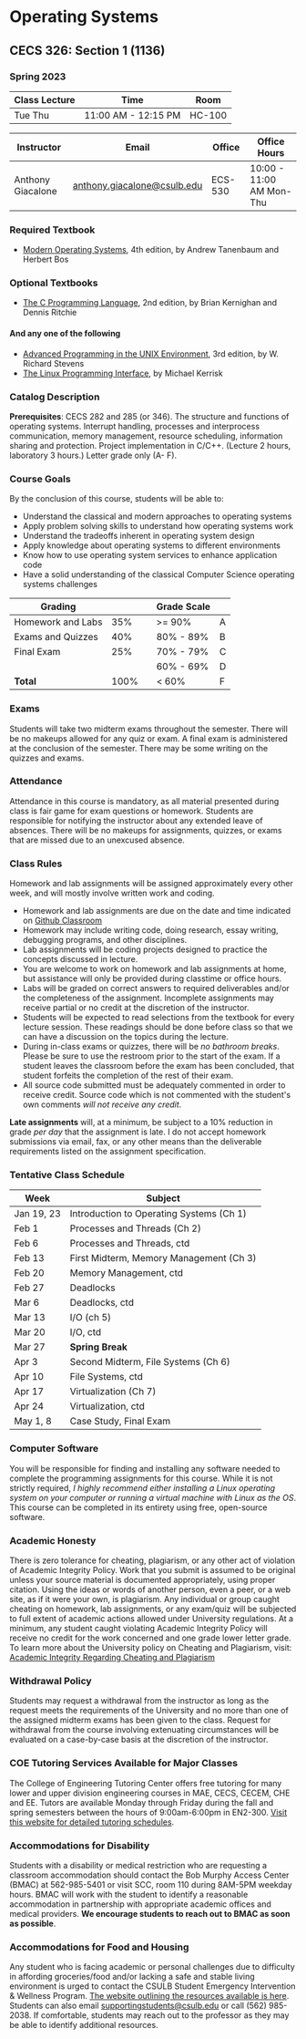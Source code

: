 # Operating Systems

## CECS 326: Section 1 (1136)

### Spring 2023

| Class Lecture | Time                | Room    |
|---------------|---------------------|---------|
| Tue Thu       | 11:00 AM - 12:15 PM | HC-100  |

| Instructor        | Email                       | Office  | Office Hours           |
|-------------------|-----------------------------|---------|----------------------------|
| Anthony Giacalone | anthony.giacalone@csulb.edu | ECS-530 | 10:00 - 11:00 AM Mon-Thu |

### Required Textbook

* [Modern Operating Systems](https://www.amazon.com/Modern-Operating-Systems-Andrew-Tanenbaum/dp/013359162X), 4th edition, by Andrew Tanenbaum and Herbert Bos

### Optional Textbooks

* [The C Programming Language](https://www.amazon.com/Programming-Language-2nd-Brian-Kernighan/dp/0131103628), 2nd edition, by Brian Kernighan and Dennis Ritchie

#### And any one of the following

* [Advanced Programming in the UNIX Environment](https://www.amazon.com/Advanced-Programming-UNIX-Environment-3rd/dp/0321637739), 3rd edition, by W. Richard Stevens
* [The Linux Programming Interface](https://www.amazon.com/Linux-Programming-Interface-System-Handbook/dp/1593272200), by Michael Kerrisk

### Catalog Description

**Prerequisites**: CECS 282 and 285 (or 346). The structure and functions of operating systems. Interrupt handling, processes and interprocess communication, memory management, resource scheduling, information sharing and protection. Project implementation in C/C++. (Lecture 2 hours, laboratory 3 hours.) Letter grade only (A- F).

### Course Goals

By the conclusion of this course, students will be able to:

* Understand the classical and modern approaches to operating systems
* Apply problem solving skills to understand how operating systems work
* Understand the tradeoffs inherent in operating system design
* Apply knowledge about operating systems to different environments
* Know how to use operating system services to enhance application code
* Have a solid understanding of the classical Computer Science operating systems challenges

| Grading           |      | | Grade Scale |    |
|-------------------|------|-|-------------|----|
| Homework and Labs | 35%  | | >= 90%      | A  |
| Exams and Quizzes | 40%  | | 80% - 89%   | B  |
| Final Exam        | 25%  | | 70% - 79%   | C  |
|                   |      | | 60% - 69%   | D  |
| **Total**         | 100% | | < 60%       | F  |

### Exams

Students will take two midterm exams throughout the semester. There will be no makeups allowed for any quiz or exam. A final exam is administered at the conclusion of the semester. There may be some writing on the quizzes and exams.

### Attendance

Attendance in this course is mandatory, as all material presented during class is fair game for exam questions or homework. Students are responsible for notifying the instructor about any extended leave of absences. There will be no makeups for assignments, quizzes, or exams that are missed due to an unexcused absence.

### Class Rules

Homework and lab assignments will be assigned approximately every other week, and will mostly involve written work and coding.

* Homework and lab assignments are due on the date and time indicated on [Github Classroom](http://classroom.github.com)
* Homework may include writing code, doing research, essay writing, debugging programs, and other disciplines.
* Lab assignments will be coding projects designed to practice the concepts discussed in lecture.
* You are welcome to work on homework and lab assignments at home, but assistance will only be provided during classtime or office hours.
* Labs will be graded on correct answers to required deliverables and/or the completeness of the assignment. Incomplete assignments may receive partial or no credit at the discretion of the instructor.
* Students will be expected to read selections from the textbook for every lecture session. These readings should be done before class so that we can have a discussion on the topics during the lecture.
* During in-class exams or quizzes, there will be *no bathroom breaks*. Please be sure to use the restroom prior to the start of the exam. If a student leaves the classroom before the exam has been concluded, that student forfeits the completion of the rest of their exam.
* All source code submitted must be adequately commented in order to receive credit. Source code which is not commented with the student's own comments *will not receive any credit*.

**Late assignments** will, at a minimum, be subject to a 10% reduction in grade *per day* that the assignment is late. I do not accept homework submissions via email, fax, or any other means than the deliverable requirements listed on the assignment specification.

### Tentative Class Schedule

|  Week      | Subject                                  |
|------------|------------------------------------------|
| Jan 19, 23 | Introduction to Operating Systems (Ch 1) |
| Feb  1     | Processes and Threads (Ch 2)             |
| Feb  6     | Processes and Threads, ctd               |
| Feb 13     | First Midterm, Memory Management (Ch 3)  |
| Feb 20     | Memory Management, ctd                   |
| Feb 27     | Deadlocks                                |
| Mar  6     | Deadlocks, ctd                           |
| Mar 13     | I/O (ch 5)                               |
| Mar 20     | I/O, ctd                                 |
| Mar 27     | **Spring Break**                         |
| Apr  3     | Second Midterm, File Systems (Ch 6)      |
| Apr 10     | File Systems, ctd                        |
| Apr 17     | Virtualization (Ch 7)                    |
| Apr 24     | Virtualization, ctd                      |
| May  1, 8  | Case Study, Final Exam                   |

### Computer Software

You will be responsible for finding and installing any software needed to complete the programming assignments for this course. While it is not strictly required, *I highly recommend either installing a Linux operating system on your computer or running a virtual machine with Linux as the OS*. This course can be completed in its entirety using free, open-source software.

### Academic Honesty

There is zero tolerance for cheating, plagiarism, or any other act of violation of Academic Integrity Policy. Work that you submit is assumed to be original unless your source material is documented appropriately, using proper citation. Using the ideas or words of another person, even a peer, or a web site, as if it were your own, is plagiarism. Any individual or group caught cheating on homework, lab assignments, or any exam/quiz will be subjected to full extent of academic actions allowed under University regulations. At a minimum, any student caught violating Academic Integrity Policy will receive no credit for the work concerned and one grade lower letter grade. To learn more about the University policy on Cheating and Plagiarism, visit: [Academic Integrity Regarding Cheating and Plagiarism](https://www.csulb.edu/academic-senate/policy-academic-integrity-regarding-cheating-and-plagiarism)

### Withdrawal Policy

Students may request a withdrawal from the instructor as long as the request meets the requirements of the University and no more than one of the assigned midterm exams has been given to the class. Request for withdrawal from the course involving extenuating circumstances will be evaluated on a case-by-case basis at the discretion of the instructor.

### COE Tutoring Services Available for Major Classes

The College of Engineering Tutoring Center offers free tutoring for many lower and upper division engineering courses in MAE, CECS, CECEM, CHE and EE. Tutors are available Monday through Friday during the fall and spring semesters between the hours of 9:00am-6:00pm in EN2-300. [Visit this website for detailed tutoring schedules](http://web.csulb.edu/colleges/coe/views/essc/academic_success/engineering_tutor.shtml).

### Accommodations for Disability

Students with a disability or medical restriction who are requesting a classroom accommodation should contact the Bob Murphy Access Center (BMAC) at 562-985-5401 or visit SCC, room 110 during 8AM-5PM weekday hours. BMAC will work with the student to identify a reasonable accommodation in partnership with appropriate academic offices and medical providers. **We encourage students to reach out to BMAC as soon as possible**.

### Accommodations for Food and Housing

Any student who is facing academic or personal challenges due to difficulty in affording groceries/food and/or lacking a safe and stable living environment is urged to contact the CSULB Student Emergency Intervention & Wellness Program. [The website outlining the resources available is here](http://www.csulb.edu/basicneeds). Students can also email supportingstudents@csulb.edu or call (562) 985-2038. If comfortable, students may reach out to the professor as they may be able to identify additional resources.
